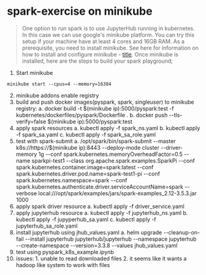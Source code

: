 # spark-exercise on minikube

> One option to run spark is to use JupyterHub running in kubernetes. In this case we can use google's minikube platform. You can try this setup if your machine have at least 4 cores and 16GB RAM. As a prerequisite, you need to install minikube. See here for information on how to install and configure minikube - [title](https://minikube.sigs.k8s.io/docs/). Once minikube is installed, here are the steps to build your spark playground;

1. Start minikube

```
minikube start --cpus=4 --memory=16384
```

2. minikube addons enable registry
3. build and push docker images(pyspark, spark, singleuser) to minikube registry:
        a. docker build -t $(minikube ip):5000/pyspark:test -f kubernetes/dockerfiles/pyspark/Dockerfile .
        b. docker push --tls-verify=false $(minikube ip):5000/pyspark:test
4. apply spark resources
        a. kubectl apply -f spark_ns.yaml
        b. kubectl apply -f spark_sa.yaml
        c. kubectl apply -f spark_sa_role.yaml
5. test with spark-submit
        a. /opt/spark/bin/spark-submit --master k8s://https://$(minikube ip):8443 --deploy-mode cluster --driver-memory 1g --conf spark.kubernetes.memoryOverheadFactor=0.5 --name sparkpi-test1 --class org.apache.spark.examples.SparkPi --conf spark.kubernetes.container.image=spark:latest  --conf spark.kubernetes.driver.pod.name=spark-test1-pi  --conf spark.kubernetes.namespace=spark --conf spark.kubernetes.authenticate.driver.serviceAccountName=spark  --verbose  local:///opt/spark/examples/jars/spark-examples_2.12-3.5.3.jar 1000
6. apply spark driver resource
        a. kubectl apply -f driver_service.yaml
7. apply jupyterhub resource
        a. kubectl apply -f jupyterhub_ns.yaml
        b. kubectl apply -f jupyperhub_sa.yaml
        c. kubectl apply -f jupyterhub_sa_role.yaml
8. install jupyterhub using jhub_values.yaml
        a. helm upgrade --cleanup-on-fail --install jupyterhub jupyterhub/jupyterhub --namespace jupyterhub --create-namespace --version=3.3.8 --values jhub_values.yaml
9. test using pyspark_k8s_example.ipynb
10. issues:
        1. unable to read downloaded files
        2. it seems like it wants a hadoop like system to work with files

